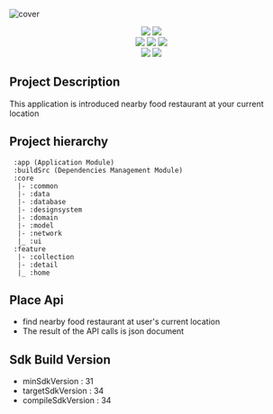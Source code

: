 ![cover](https://github.com/KanuKim97/whats_eat/assets/74421057/ee505a51-86b5-4c30-8b57-0784ba727d37)
<div align="center">
<img src="https://img.shields.io/badge/Android_sdk_version-31%2B-3DDC84?style=flat&logo=android&logoColor=white"/>
<img src="https://img.shields.io/badge/Gradle_version-8.5.2-02303A?style=flat&logo=gradle&logoColor=white"/>
<br>
<img src="https://img.shields.io/badge/Kotlin_version-2.0.0-7F52FF?style=flat&logo=Kotlin&logoColor=white"/>
<img src="https://img.shields.io/badge/Kotlin-Flow_API-7F52FF?style=flat&logo=Kotlin&logoColor=white"/>
<img src="https://img.shields.io/badge/Annotation_Processor-Kotlin_ksp-7F52FF?style=flat"/>
<br>
<img src="https://img.shields.io/badge/Dagger--Hilt_version-2.50-3DDC84?style=flat"/>
<img src="https://img.shields.io/badge/Jetpack_Compose-4285F4?style=flat&logo=jetpackcompose&logoColor=white"/>
</div>

## Project Description
This application is introduced nearby food restaurant at your current location

## Project hierarchy
```
 :app (Application Module)
 :buildSrc (Dependencies Management Module)
 :core
  |- :common 
  |- :data
  |- :database
  |- :designsystem
  |- :domain
  |- :model
  |- :network
  |_ :ui
 :feature
  |- :collection 
  |- :detail
  |_ :home
```

## Place Api
 - find nearby food restaurant at user's current location
 - The result of the API calls is json document
  
## Sdk Build Version
 - minSdkVersion : 31
 - targetSdkVersion : 34
 - compileSdkVersion : 34
